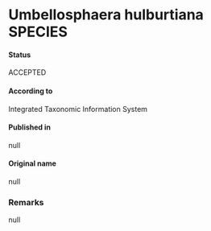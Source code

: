 Umbellosphaera hulburtiana SPECIES
=======

#### Status
ACCEPTED

#### According to
Integrated Taxonomic Information System

#### Published in
null

#### Original name
null

### Remarks
null
